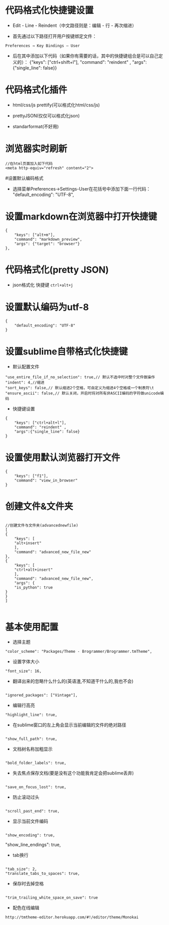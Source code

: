 <meta http-equiv="refresh" content="2">

# 代码格式化快捷键设置
- Edit - Line - Reindent（中文路径则是：编辑 - 行 - 再次缩进）

- 首先通过以下路径打开用户按键绑定文件：

` Preferences → Key Bindings – User `



- 后在其中添加以下代码（如果你有需要的话，其中的快捷键组合是可以自己定义的）：
{"keys": ["ctrl+shift+l"], "command": "reindent" , "args":
{"single_line": false}}

# 代码格式化插件

- html/css/js prettify(可以格式化html/css/js)

- prettyJSON(仅仅可以格式化json)

- standarformat(不好用)


# 浏览器实时刷新
```
//在html页面加入如下代码
<meta http-equiv="refresh" content="2">

```

#设置默认编码格式

- 选择菜单Preferences->Settings-User在花括号中添加下面一行代码：
"default_encoding": "UTF-8",


# 设置markdown在浏览器中打开快捷键

```
{
	"keys": ["alt+m"],
	"command": "markdown_preview",
	"args": {"target": "browser"}
},

```

# 代码格式化(pretty JSON)
- json格式化 快捷键 `ctrl+alt+j`

# 设置默认编码为utf-8

```
{
	"default_encoding": "UTF-8"
}

```

# 设置sublime自带格式化快捷键

- 默认配置文件

```
"use_entire_file_if_no_selection": true,// 默认不选中时对整个文件做操作
"indent": 4,//缩进
"sort_keys": false,// 默认缩进2个空格，可自定义为缩进4个空格或一个制表符\t
"ensure_ascii": false,// 默认关闭，开启时将对所有非ASCII编码的字符做unicode编码

```

- 快捷键设置

```
{
	"keys": ["ctrl+alt+l"],
	"command": "reindent" ,
	"args":{"single_line": false}
}

```




# 设置使用默认浏览器打开文件

```
{
	"keys": ["f1"],
	"command": "view_in_browser"
}

```

# 创建文件&文件夹

```

//创建文件与文件夹(advancednewfile)
[
{
    "keys": [
    "alt+insert"
    ],
    "command": "advanced_new_file_new"
},
{
    "keys": [
    "ctrl+alt+insert"
    ],
    "command": "advanced_new_file_new",
    "args": {
    "is_python": true
}
}
]


```

# 基本使用配置
- 选择主题

```
"color_scheme": "Packages/Theme - Brogrammer/Brogrammer.tmTheme",

```

- 设置字体大小

```
"font_size": 16,

```

- 翻译出来的忽略什么什么的(英语渣,不知道干什么的,我也不会)

```

"ignored_packages": ["Vintage"],

```

- 编辑行高亮

```
"highlight_line": true,

```

- 在sublime窗口的左上角会显示当前编辑的文件的绝对路径

```

"show_full_path": true,

```

- 文档树名称加粗显示

```

"bold_folder_labels": true,

```

- 失去焦点保存文档(要是没有这个功能我肯定会把sublime丢弃)

```

"save_on_focus_lost": true,

```

- 防止滚动过头

```

"scroll_past_end": true,

```

- 显示当前文件编码

```

"show_encoding": true,

```


"show_line_endings": true,

- tab换行

```

"tab_size": 2,
"translate_tabs_to_spaces": true,

```

- 保存时去掉空格

```

"trim_trailing_white_space_on_save": true

```

- 配色在线编辑

` http://tmtheme-editor.herokuapp.com/#!/editor/theme/Monokai `




